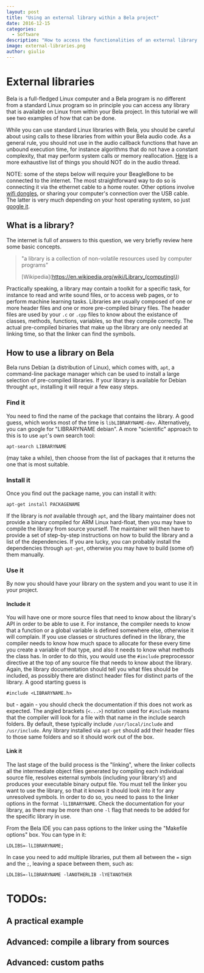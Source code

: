 ```yaml
---
layout: post
title: "Using an external library within a Bela project"
date: 2016-12-15
categories:
  - Software
description: "How to access the functionalities of an external library from within your Bela project."
image: external-libraries.png
author: giulio
---
```


# External libraries

Bela is a full-fledged Linux computer and a Bela program is no different from a standard Linux program so in principle you can access any library that is available on Linux from within your Bela project.
In this tutorial we will see two examples of how that can be done.

While you can use standard Linux libraries with Bela, you should be careful about using calls to these libraries from within your Bela audio code.
As a general rule, you should not use in the audio callback functions that have an unbound execution time, for instance algorithms that do not have a constant complexity, that may perform system calls or memory reallocation. [Here](http://www.rossbencina.com/code/real-time-audio-programming-101-time-waits-for-nothing) is a more exhaustive list of things you should NOT do in the audio thread.

NOTE: some of the steps below will require your BeagleBone to be connected to the internet. The most straightforward way to do so is connecting it via the ethernet cable to a home router. Other options involve [wifi dongles](https://github.com/BelaPlatform/Bela/wiki/Connecting-Bela-to-wifi), or sharing your computer's connection over the USB cable. The latter is very much depending on your host operating system, so just [google it](https://www.google.com/?q=share+wifi+over+ethernet).

## What is a library?

The internet is full of answers to this question, we very briefly review here some basic concepts.

> "a library is a collection of non-volatile resources used by computer programs" 
> 
> [Wikipedia](https://en.wikipedia.org/wiki/Library_(computing\))

Practically speaking, a library may contain a toolkit for a specific task, for instance to read and write sound files, or to access web pages, or to perform machine learning tasks.
Libraries are usually composed of one or more header files and one or more pre-compiled binary files.
The header files are used by your `.c` or `.cpp` files to know about the existance of classes, methods, functions, variables, so that they compile correctly.
The actual pre-compiled binaries that make up the library are only needed at linking time, so that the linker can find the symbols.

## How to use a library on Bela

Bela runs Debian (a distribution of Linux), which comes with, `apt`, a command-line package manager which can be used to install a large selection of pre-compiled libraries.
If your library is available for Debian throught `apt`, installing it will requir a few easy steps.

### Find it

You need to find the name of the package that contains the library. A good guess, which works most of the time is `libLIBRARYNAME-dev`. Alternatively, you can google for "LIBRARYNAME debian". A more "scientific" approach to this is to use `apt`'s own search tool:

```
apt-search LIBRARYNAME
```
(may take a while), then choose from the list of packages that it returns the one that is most suitable.

### Install it

Once you find out the package name, you can install it with:

```
apt-get install PACKAGENAME
```

If the library is *not* available through `apt`, and the libary maintainer does not provide a binary compiled for ARM Linux hard-float, then you may have to compile the library from source yourself. The maintainer will then have to provide a set of step-by-step instructions on how to build the library and a list of the dependencies. If you are lucky, you can probably install the dependencies through `apt-get`, otherwise you may have to build (some of) them manually.

### Use it 

By now you should have your library on the system and you want to use it in your project.

#### Include it

You will have one or more source files that need to know about the library's API in order to be able to use it. For instance, the compiler needs to know that a function or a global variable is defined somewhere else, otherwise it will complain. If you use classes or structures defined in the library, the compiler needs to know how much space to allocate for these every time you create a variable of that type, and also it needs to know what methods the class has.
In order to do this, you would use the `#include` preprocessor directive at the top of any source file that needs to know about the library. Again, the library documentation should tell you what files should be included, as possibly there are distinct header files for distinct parts of the library. A good starting guess is

```
#include <LIBRARYNAME.h>
```
but - again - you should check the documentation if this does not work as expected.
The angled brackets (`<...>`) notation used for `#include` means that the compiler will look for a file with that name in the include search folders. By default, these typically include `/usr/local/include` and `/usr/include`. Any library installed via `apt-get` should add their header files to those same folders and so it should work out of the box.

#### Link it

The last stage of the build process is the "linking", where the linker collects all the intermediate object files generated by compiling each individual source file, resolves external symbols (including your library's!) and produces your executable binary output file.
You must tell the linker you want to use the library, so that it knows it should look into it for any unresolved symbols.
In order to do so, you need to pass to the linker options in the format `-lLIBRARYNAME`. Check the documentation for your library, as there may be more than one `-l` flag that needs to be added for the specific library in use.

From the Bela IDE you can pass options to the linker using the "Makefile options" box. You can type in it:

```
LDLIBS=-lLIBRARYNAME;
```

In case you need to add multiple libraries, put them all between the `=` sign and the `;`, leaving a space between them, such as:

```
LDLIBS=-lLIBRARYNAME -lANOTHERLIB -lYETANOTHER
```

# TODOs:

## A practical example

## Advanced: compile a library from sources

## Advanced: custom paths

